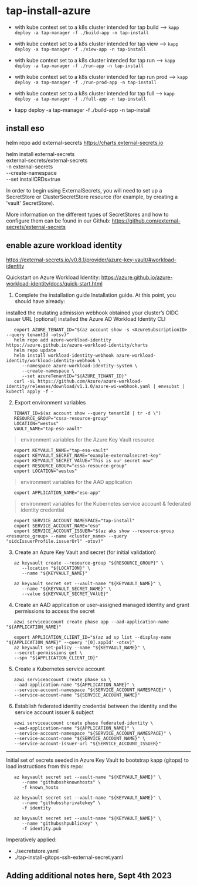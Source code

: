 # tap-install-azure


- with kube context set to a k8s cluster intended for tap build --> `kapp deploy -a tap-manager -f ./build-app -n tap-install`
- with kube context set to a k8s cluster intended for tap view --> `kapp deploy -a tap-manager -f ./view-app -n tap-install`
- with kube context set to a k8s cluster intended for tap run --> `kapp deploy -a tap-manager -f ./run-app -n tap-install`
- with kube context set to a k8s cluster intended for tap run prod --> `kapp deploy -a tap-manager -f ./run-prod-app -n tap-install`
- with kube context set to a k8s cluster intended for tap full --> `kapp deploy -a tap-manager -f ./full-app -n tap-install`

- kapp deploy -a tap-manager -f ./build-app -n tap-install 

## install eso
helm repo add external-secrets https://charts.external-secrets.io

helm install external-secrets \
   external-secrets/external-secrets \
    -n external-secrets \
    --create-namespace \
    --set installCRDs=true
    
In order to begin using ExternalSecrets, you will need to set up a SecretStore
or ClusterSecretStore resource (for example, by creating a 'vault' SecretStore).

More information on the different types of SecretStores and how to configure them
can be found in our Github: https://github.com/external-secrets/external-secrets

## enable azure workload identity
https://external-secrets.io/v0.8.1/provider/azure-key-vault/#workload-identity

Quickstart on Azure Workload Identity:
https://azure.github.io/azure-workload-identity/docs/quick-start.html

1. Complete the installation guide
Installation guide. At this point, you should have already:

installed the mutating admission webhook
obtained your cluster’s OIDC issuer URL
[optional] installed the Azure AD Workload Identity CLI

```
   export AZURE_TENANT_ID="$(az account show -s <AzureSubscriptionID> --query tenantId -otsv)"
   helm repo add azure-workload-identity https://azure.github.io/azure-workload-identity/charts
   helm repo update
   helm install workload-identity-webhook azure-workload-identity/workload-identity-webhook \
      --namespace azure-workload-identity-system \
      --create-namespace \
      --set azureTenantID="${AZURE_TENANT_ID}"
   curl -sL https://github.com/Azure/azure-workload-identity/releases/download/v1.1.0/azure-wi-webhook.yaml | envsubst | kubectl apply -f -
```


2. Export environment variables
```
   TENANT_ID=$(az account show --query tenantId | tr -d \")
   RESOURCE_GROUP="cssa-resource-group"
   LOCATION="westus"
   VAULT_NAME="tap-eso-vault"
```

> environment variables for the Azure Key Vault resource
```
   export KEYVAULT_NAME="tap-eso-vault"
   export KEYVAULT_SECRET_NAME="example-externalsecret-key"
   export KEYVAULT_SECRET_VAlUE="This is our secret now"
   export RESOURCE_GROUP="cssa-resource-group"
   export LOCATION="westus"
```

> environment variables for the AAD application
```
   export APPLICATION_NAME="eso-app"
```

> environment variables for the Kubernetes service account & federated identity credential
```
   export SERVICE_ACCOUNT_NAMESPACE="tap-install"
   export SERVICE_ACCOUNT_NAME="eso"
   export SERVICE_ACCOUNT_ISSUER="$(az aks show --resource-group <resource_group> --name <cluster_name> --query "oidcIssuerProfile.issuerUrl" -otsv)"
```
3. Create an Azure Key Vault and secret (for initial validation)
```
   az keyvault create --resource-group "${RESOURCE_GROUP}" \
      --location "${LOCATION}" \
      --name "${KEYVAULT_NAME}"

   az keyvault secret set --vault-name "${KEYVAULT_NAME}" \
      --name "${KEYVAULT_SECRET_NAME}" \
      --value ${KEYVAULT_SECRET_VAlUE}"
```

4. Create an AAD application or user-assigned managed identity and grant permissions to access the secret
```
   azwi serviceaccount create phase app --aad-application-name "${APPLICATION_NAME}"
   
   export APPLICATION_CLIENT_ID="$(az ad sp list --display-name "${APPLICATION_NAME}" --query '[0].appId' -otsv)"
   az keyvault set-policy --name "${KEYVAULT_NAME}" \
   --secret-permissions get \
   --spn "${APPLICATION_CLIENT_ID}"
```


5. Create a Kubernetes service account
```
   azwi serviceaccount create phase sa \
   --aad-application-name "${APPLICATION_NAME}" \
   --service-account-namespace "${SERVICE_ACCOUNT_NAMESPACE}" \
   --service-account-name "${SERVICE_ACCOUNT_NAME}"
```

6. Establish federated identity credential between the identity and the service account issuer & subject
```
   azwi serviceaccount create phase federated-identity \
   --aad-application-name "${APPLICATION_NAME}" \
   --service-account-namespace "${SERVICE_ACCOUNT_NAMESPACE}" \
   --service-account-name "${SERVICE_ACCOUNT_NAME}" \
   --service-account-issuer-url "${SERVICE_ACCOUNT_ISSUER}"
```

---
Initial set of secrets seeded in Azure Key Vault to bootstrap kapp (gitops) to load instructions from this repo:
```
   az keyvault secret set --vault-name "${KEYVAULT_NAME}" \
      --name "githubsshknownhosts" \
      -f known_hosts

   az keyvault secret set --vault-name "${KEYVAULT_NAME}" \
      --name "githubsshprivatekey" \
      -f identity

   az keyvault secret set --vault-name "${KEYVAULT_NAME}" \
      --name "githubsshpublickey" \
      -f identity.pub
```

Imperatively applied:
- ./secretstore.yaml
- ./tap-install-gitops-ssh-external-secret.yaml

## Adding additional  notes here, Sept 4th 2023
